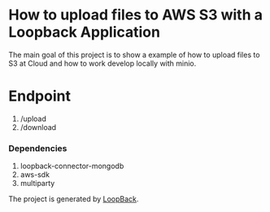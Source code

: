 # How to upload files to AWS S3 with a Loopback Application

The main goal of this project is to show a example of how to upload files to S3 at Cloud and how to work develop locally with minio.

# Endpoint

1. /upload
2. /download


### Dependencies

1. loopback-connector-mongodb
2. aws-sdk
3. multiparty



The project is generated by [LoopBack](http://loopback.io).

